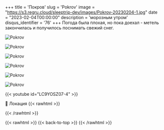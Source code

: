 +++
title = 'Покров'
slug = 'Pokrov'
image = "https://s3.regru.cloud/sleeptrip-dev/images/Pokrov-20230204-1.jpg"
date = "2023-02-04T00:00:00"
description = 'морозным утром'
disqus_identifier = '76'
+++
Погода была плохая, но пока доехал - метель закончилась и получилось поснимать свежий снег.

![Pokrov](https://s3.regru.cloud/sleeptrip-dev/images/Pokrov-20230204-2.jpg)

![Pokrov](https://s3.regru.cloud/sleeptrip-dev/images/Pokrov-20230204-3.jpg)

![Pokrov](https://s3.regru.cloud/sleeptrip-dev/images/Pokrov-20230204-4.jpg)

![Pokrov](https://s3.regru.cloud/sleeptrip-dev/images/Pokrov-20230204-5.jpg)

![Pokrov](https://s3.regru.cloud/sleeptrip-dev/images/Pokrov-20230204-6.jpg)

![Pokrov](https://s3.regru.cloud/sleeptrip-dev/images/Pokrov-20230204-7.jpg)

{{< youtube id="LC9YOSZ07-4" >}}

📍 Локация
{{< rawhtml >}}
<div class="yandex-map-container">
<script type="text/javascript" charset="utf-8" async src="https://api-maps.yandex.ru/services/constructor/1.0/js/?um=constructor%3Acecb287d2eb2b4d656b2e995969e2a6fa1cf1d7ac6d67e41546b255299763d62&amp;width=800&amp;height=400&amp;lang=ru_RU&amp;scroll=true"></script>
</div>
{{< /rawhtml >}}

{{< rawhtml >}}
{{< back-to-top >}}
{{< /rawhtml >}}
